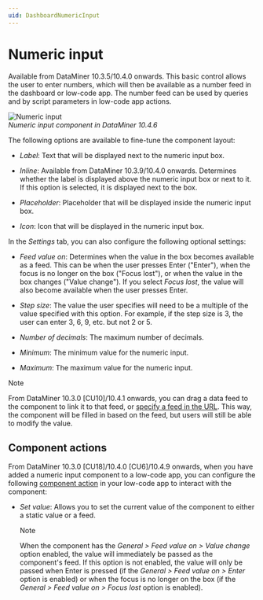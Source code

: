 ```yaml
---
uid: DashboardNumericInput
---
```


# Numeric input

Available from DataMiner 10.3.5/10.4.0 onwards<!--  RN 35902 -->. This basic control allows the user to enter numbers, which will then be available as a number feed in the dashboard or low-code app. The number feed can be used by queries and by script parameters in low-code app actions.

![Numeric input](~/user-guide/images/Numeric_Input.png)<br>*Numeric input component in DataMiner 10.4.6*

The following options are available to fine-tune the component layout:

- *Label*: Text that will be displayed next to the numeric input box.

- *Inline*: Available from DataMiner 10.3.9/10.4.0 onwards<!-- RN 36983 -->. Determines whether the label is displayed above the numeric input box or next to it. If this option is selected, it is displayed next to the box.

- *Placeholder*: Placeholder that will be displayed inside the numeric input box.

- *Icon*: Icon that will be displayed in the numeric input box.

In the *Settings* tab, you can also configure the following optional settings:

- *Feed value on*: Determines when the value in the box becomes available as a feed. This can be when the user presses Enter ("Enter"), when the focus is no longer on the box ("Focus lost"), or when the value in the box changes ("Value change"). If you select *Focus lost*, the value will also become available when the user presses Enter.

- *Step size*: The value the user specifies will need to be a multiple of the value specified with this option. For example, if the step size is 3, the user can enter 3, 6, 9, etc. but not 2 or 5.

- *Number of decimals*: The maximum number of decimals.

- *Minimum*: The minimum value for the numeric input.

- *Maximum*: The maximum value for the numeric input.

> [!NOTE]
> From DataMiner 10.3.0 [CU10]/10.4.1 onwards<!-- RN 37736 -->, you can drag a data feed to the component to link it to that feed, or [specify a feed in the URL](xref:Specifying_data_input_in_a_dashboard_URL). This way, the component will be filled in based on the feed, but users will still be able to modify the value.

## Component actions

From DataMiner 10.3.0 [CU18]/10.4.0 [CU6]/10.4.9 onwards<!--RN 40252-->, when you have added a numeric input component to a low-code app, you can configure the following [component action](xref:LowCodeApps_event_config#executing-a-component-action) in your low-code app to interact with the component:

- *Set value*: Allows you to set the current value of the component to either a static value or a feed.

  > [!NOTE]
  > When the component has the *General > Feed value on > Value change* option enabled, the value will immediately be passed as the component's feed. If this option is not enabled, the value will only be passed when Enter is pressed (if the *General > Feed value on > Enter* option is enabled) or when the focus is no longer on the box (if the *General > Feed value on > Focus lost* option is enabled).
